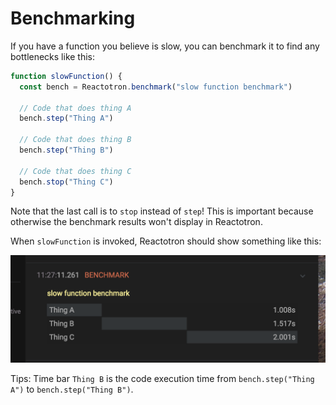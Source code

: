 # Benchmarking

If you have a function you believe is slow, you can benchmark it to find any bottlenecks like this:

```js
function slowFunction() {
  const bench = Reactotron.benchmark("slow function benchmark")

  // Code that does thing A
  bench.step("Thing A")

  // Code that does thing B
  bench.step("Thing B")

  // Code that does thing C
  bench.stop("Thing C")
}
```

Note that the last call is to `stop` instead of `step`! This is important because otherwise the benchmark results won't display in Reactotron.

When `slowFunction` is invoked, Reactotron should show something like this:

![Benchmarking Output](./images/benchmarking/benchmark-output.png)

Tips: Time bar `Thing B` is the code execution time from `bench.step("Thing A")` to `bench.step("Thing B")`.
